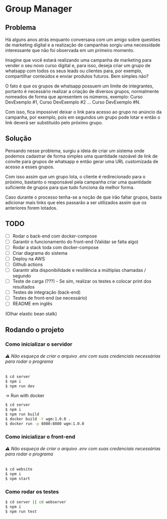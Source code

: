 # Group Manager

## Problema
Há alguns anos atrás enquanto conversava com um amigo sobre questões de marketing digital e a realização de campanhas sorgiu uma necessidade interessante que não foi observada em um primeiro momento.

Imagine que você estará realizando uma campanha de marketing para vender o seu novo curso digital e, para isso, deseja criar um grupo de whatsapp com todos os seus leads ou clientes para, por exemplo, compartilhar conteúdos e enviar produtos futuros. Bem simples não?

O fato é que os grupos de whatsapp possuem um limite de integrantes, portanto é necessário realizar a criação de diversos grupos, normalmente nomeados de forma que apresentem os números, exemplo: Curso DevExemplo #1, Curso DevExemplo #2 ... Curso DevExemplo #N. 

Com isso, fica impossível deixar o link para acesso ao grupo no anúncio da campanha, por exemplo, pois em segundos um grupo pode lotar e então o link deverá ser substituído pelo próximo grupo.


## Solução
Pensando nesse problema, surgiu a ideia de criar um sistema onde podemos cadastrar de forma simples uma quantidade razoável de link de convite para grupos de whatsapp e então gerar uma URL customizada de acesso a esses grupos.

Com isso assim que um grupo lota, o cliente é redirecionado para o próximo, bastanto o responsável pela campanha criar uma quantidade suficiente de grupos para que tudo funciona da melhor forma.

Caso durante o processo tenha-se a noção de que irão faltar grupos, basta adicionar mais links que eles passarão a ser utilizados assim que os anteriores forem lotados.

## TODO
- [ ] Rodar o back-end com docker-compose
- [ ] Garantir o funcionamento do front-end (Validar se falta algo)
- [ ] Rodar a stack toda com docker-compose
- [ ] Criar diagrama do sistema
- [ ] Deploy na AWS
- [ ] Github actions
- [ ] Garantir alta disponibilidade e resiliência a múltiplas chamadas / segundo
- [ ] Teste de carga (???) - Se sim, realizar os testes e colocar print dos resultados
- [ ] Testes de integração (back-end)
- [ ] Testes de front-end (se necessário)
- [ ] README em inglês

(Olhar elastic bean stalk)

## Rodando o projeto

### Como inicializar o servidor

###### ⚠️ Não esqueça de criar o arquivo .env com suas credenciais necessárias para rodar o programa

```bash
$ cd server
$ npm i
$ npm run dev
```

-> Run with docker

```bash
$ cd server
$ npm i
$ npm run build
$ docker build -t wgm:1.0.0 . 
$ docker run -p 8080:8080 wgm:1.0.0
```

### Como inicializar o front-end

###### ⚠️ Não esqueça de criar o arquivo .env com suas credenciais necessárias para rodar o programa
```bash
$ cd website
$ npm i
$ npm start
```

### Como rodar os testes

```bash
$ cd server || cd webserver
$ npm i
$ npm run test
```
